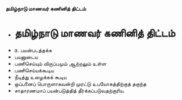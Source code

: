 **தமிழ்நாடு மாணவர் கணினித் திட்டம்**
- # தமிழ்நாடு மாணவர் கணினித் திட்டம்
- a. பயன்படத்தக்க
- பயனுடைய
- பணிசெய்யும் விருப்பமும் ஆற்றலும் உள்ள
- பணிசெய்யக்கூடிய
- நீடித்து உழைக்கக் கூடிய
- ஒப்பனைப் பொருளாகவன்றி முரட்டு உபயோகத்திற்குத் தகுந்த
- சாதாரணமாப் பயன்படுத்தித் தீர்க்கப்படுவதற்குரிய.

